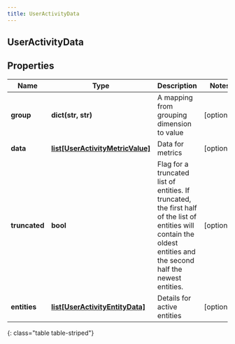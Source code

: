 ```yaml
---
title: UserActivityData
---
```

## UserActivityData

## Properties

|Name | Type | Description | Notes|
|------------ | ------------- | ------------- | -------------|
| **group** | **dict(str, str)** | A mapping from grouping dimension to value | [optional] |
| **data** | [**list[UserActivityMetricValue]**](UserActivityMetricValue.html) | Data for metrics | [optional] |
| **truncated** | **bool** | Flag for a truncated list of entities. If truncated, the first half of the list of entities will contain the oldest entities and the second half the newest entities. | [optional] |
| **entities** | [**list[UserActivityEntityData]**](UserActivityEntityData.html) | Details for active entities | [optional] |
{: class="table table-striped"}


